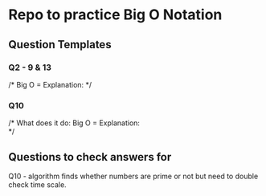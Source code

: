 # Repo to practice Big O Notation

## Question Templates

### Q2 - 9 & 13 
/* Big O =
Explanation:  */

### Q10
/* 
What does it do: 
Big O =
Explanation:  
*/

## Questions to check answers for

Q10 - algorithm finds whether numbers are prime or not but need to double check time scale.

